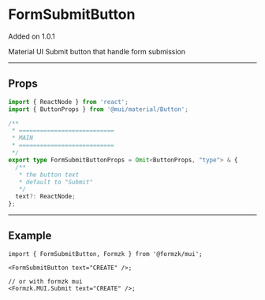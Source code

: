 # FormSubmitButton

Added on 1.0.1

Material UI Submit button that handle form submission

---

## Props

```TypeScript
import { ReactNode } from 'react';
import { ButtonProps } from '@mui/material/Button';

/**
 * ===========================
 * MAIN
 * ===========================
 */
export type FormSubmitButtonProps = Omit<ButtonProps, "type"> & {
  /**
   * the button text
   * default to "Submit"
   */
  text?: ReactNode;
};
```

---

## Example

```tsx
import { FormSubmitButton, Formzk } from '@formzk/mui';

<FormSubmitButton text="CREATE" />;

// or with formzk mui
<Formzk.MUI.Submit text="CREATE" />;
```

